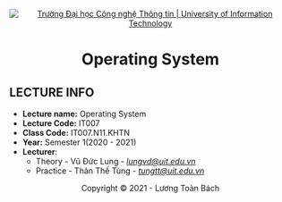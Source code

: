 <!-- Banner -->
<p align="center">
  <a href="https://www.uit.edu.vn/" title="Trường Đại học Công nghệ Thông tin" style="border: none;">
    <img src="https://i.imgur.com/WmMnSRt.png" alt="Trường Đại học Công nghệ Thông tin | University of Information Technology">
  </a>
</p>

<!-- Title -->
<h1 align="center"><b>Operating System</b></h1>

## LECTURE INFO
* **Lecture name:** Operating System
* **Lecture Code:** IT007
* **Class Code:** IT007.N11.KHTN
* **Year:** Semester 1(2020 - 2021)
* **Lecturer**:  
  - Theory - Vũ Đức Lung - *lungvd@uit.edu.vn*  
  - Practice - Thân Thế Tùng - *tungtt@uit.edu.vn*
<!-- Footer -->
<p align='center'>Copyright © 2021 - Lương Toàn Bách</p>
